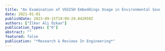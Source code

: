 ```yaml
---
title: "An Examination of VGGISH Embeddings Usage in Environmental Sound Classification"
date: 2021-01-01
publishDate: 2023-09-15T19:09:29.042059Z
authors: ["İlker Ali Özkan"]
publication_types: ["6"]
abstract: ""
featured: false
publication: "*Research & Reviews In Engineering*"
---
```

